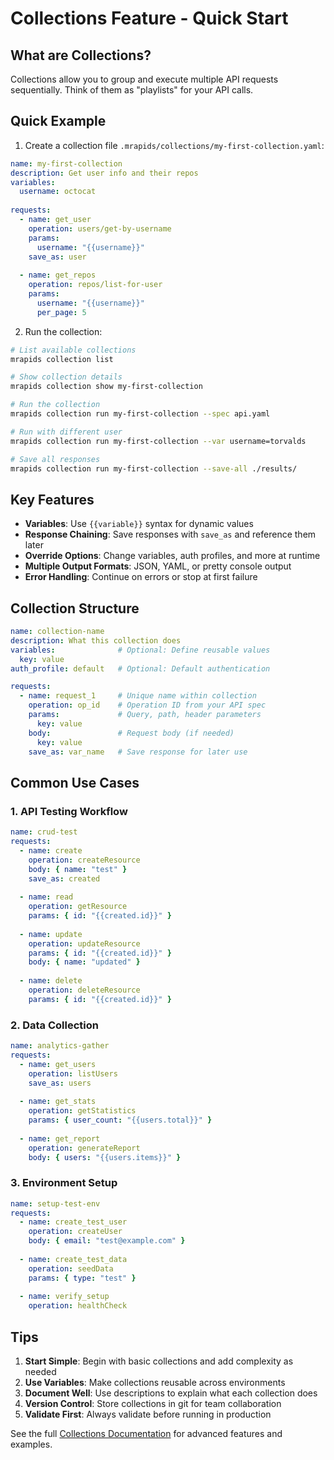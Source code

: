 # Collections Feature - Quick Start

## What are Collections?

Collections allow you to group and execute multiple API requests sequentially. Think of them as "playlists" for your API calls.

## Quick Example

1. Create a collection file `.mrapids/collections/my-first-collection.yaml`:

```yaml
name: my-first-collection
description: Get user info and their repos
variables:
  username: octocat
  
requests:
  - name: get_user
    operation: users/get-by-username
    params:
      username: "{{username}}"
    save_as: user
    
  - name: get_repos
    operation: repos/list-for-user
    params:
      username: "{{username}}"
      per_page: 5
```

2. Run the collection:

```bash
# List available collections
mrapids collection list

# Show collection details
mrapids collection show my-first-collection

# Run the collection
mrapids collection run my-first-collection --spec api.yaml

# Run with different user
mrapids collection run my-first-collection --var username=torvalds

# Save all responses
mrapids collection run my-first-collection --save-all ./results/
```

## Key Features

- **Variables**: Use `{{variable}}` syntax for dynamic values
- **Response Chaining**: Save responses with `save_as` and reference them later
- **Override Options**: Change variables, auth profiles, and more at runtime
- **Multiple Output Formats**: JSON, YAML, or pretty console output
- **Error Handling**: Continue on errors or stop at first failure

## Collection Structure

```yaml
name: collection-name
description: What this collection does
variables:              # Optional: Define reusable values
  key: value
auth_profile: default   # Optional: Default authentication

requests:
  - name: request_1     # Unique name within collection
    operation: op_id    # Operation ID from your API spec
    params:             # Query, path, header parameters
      key: value
    body:               # Request body (if needed)
      key: value
    save_as: var_name   # Save response for later use
```

## Common Use Cases

### 1. API Testing Workflow
```yaml
name: crud-test
requests:
  - name: create
    operation: createResource
    body: { name: "test" }
    save_as: created
    
  - name: read
    operation: getResource
    params: { id: "{{created.id}}" }
    
  - name: update
    operation: updateResource
    params: { id: "{{created.id}}" }
    body: { name: "updated" }
    
  - name: delete
    operation: deleteResource
    params: { id: "{{created.id}}" }
```

### 2. Data Collection
```yaml
name: analytics-gather
requests:
  - name: get_users
    operation: listUsers
    save_as: users
    
  - name: get_stats
    operation: getStatistics
    params: { user_count: "{{users.total}}" }
    
  - name: get_report
    operation: generateReport
    body: { users: "{{users.items}}" }
```

### 3. Environment Setup
```yaml
name: setup-test-env
requests:
  - name: create_test_user
    operation: createUser
    body: { email: "test@example.com" }
    
  - name: create_test_data
    operation: seedData
    params: { type: "test" }
    
  - name: verify_setup
    operation: healthCheck
```

## Tips

1. **Start Simple**: Begin with basic collections and add complexity as needed
2. **Use Variables**: Make collections reusable across environments
3. **Document Well**: Use descriptions to explain what each collection does
4. **Version Control**: Store collections in git for team collaboration
5. **Validate First**: Always validate before running in production

See the full [Collections Documentation](docs/COLLECTIONS.md) for advanced features and examples.